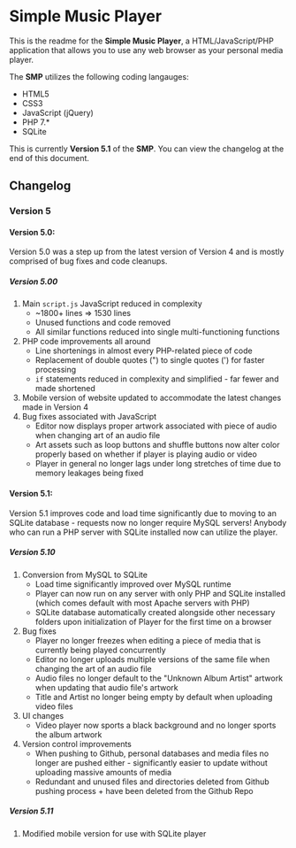# **Simple Music Player**

This is the readme for the **Simple Music Player**, a HTML/JavaScript/PHP application that allows you to use any web browser as your personal media player.

The **SMP** utilizes the following coding langauges:
* HTML5
* CSS3
* JavaScript (jQuery)
* PHP 7.*
* SQLite

This is currently **Version 5.1** of the **SMP**. You can view the changelog at the end of this document.



## **Changelog**

### **Version 5**

#### Version 5.0:
Version 5.0 was a step up from the latest version of Version 4 and is mostly comprised of bug fixes and code cleanups.

##### Version 5.00
1. Main ``script.js`` JavaScript reduced in complexity
	- ~1800+ lines => 1530 lines
	- Unused functions and code removed
	- All similar functions reduced into single multi-functioning functions
2. PHP code improvements all around
	- Line shortenings in almost every PHP-related piece of code
	- Replacement of double quotes (") to single quotes (') for faster processing
	- ``if`` statements reduced in complexity and simplified - far fewer and made shortened
3. Mobile version of website updated to accommodate the latest changes made in Version 4
4. Bug fixes associated with JavaScript
	- Editor now displays proper artwork associated with piece of audio when changing art of an audio file
	- Art assets such as loop buttons and shuffle buttons now alter color properly based on whether if player is playing audio or video
	- Player in general no longer lags under long stretches of time due to memory leakages being fixed

#### Version 5.1:
Version 5.1 improves code and load time significantly due to moving to an SQLite database - requests now no longer require MySQL servers! Anybody who can run a PHP server with SQLite installed now can utilize the player.

##### Version 5.10
1. Conversion from MySQL to SQLite
	- Load time significantly improved over MySQL runtime
	- Player can now run on any server with only PHP and SQLite installed (which comes default with most Apache servers with PHP)
	- SQLite database automatically created alongside other necessary folders upon initialization of Player for the first time on a browser
2. Bug fixes
	- Player no longer freezes when editing a piece of media that is currently being played concurrently
	- Editor no longer uploads multiple versions of the same file when changing the art of an audio file
	- Audio files no longer default to the "Unknown Album Artist" artwork when updating that audio file's artwork
	- Title and Artist no longer being empty by default when uploading video files
3. UI changes
	- Video player now sports a black background and no longer sports the album artwork
4. Version control improvements
	- When pushing to Github, personal databases and media files no longer are pushed either - significantly easier to update without uploading massive amounts of media
	- Redundant and unused files and directories deleted from Github pushing process + have been deleted from the Github Repo

##### Version 5.11
1. Modified mobile version for use with SQLite player
